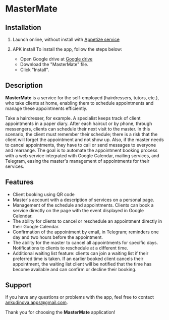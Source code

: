 # MasterMate 



## Installation


1. Launch online, without install with [Appetize service](https://appetize.io/app/zum4pjobuilzfqsf7degyduijm?device=pixel7&osVersion=13.0)

2.  APK install
To install the app, follow the steps below:
     - Open Google drive at [Google drive](https://drive.google.com/drive/u/0/folders/10UHVCAwOTWVzNMxHMmq8H1EpR8hKntv-)
     - Download the "MasterMate" file.
     - Click "Install".




## Description
**MasterMate** is a service for the self-employed (hairdressers, tutors, etc.), who take clients at home, enabling them to schedule appointments and manage these appointments efficiently.

Take a hairdresser, for example. A specialist keeps track of client appointments in a paper diary. After each haircut or by phone, through messengers, clients can schedule their next visit to the master. In this scenario, the client must remember their schedule; there is a risk that the client will forget the appointment and not show up. Also, if the master needs to cancel appointments, they have to call or send messages to everyone and rearrange.
The goal is to automate the appointment booking process with a web service integrated with Google Calendar, mailing services, and Telegram, easing the master's management of appointments for their services.





## Features

- Client booking using QR code
- Master's account with a description of services on a personal page.
- Management of the schedule and appointments. Clients can book a service directly on the page with the event displayed in Google Calendar.
- The ability for clients to cancel or reschedule an appointment directly in their Google Calendar.
- Confirmation of the appointment by email, in Telegram; reminders one day and two hours before the appointment.
- The ability for the master to cancel all appointments for specific days. Notifications to clients to reschedule at a different time.
- Additional waiting list feature: clients can join a waiting list if their preferred time is taken. If an earlier booked client cancels their appointment, the waiting list client will be notified that the time has become available and can confirm or decline their booking.




## Support

If you have any questions or problems with the app, feel free to contact [ankudinova.apps@gmail.com](mailto:ankudinova.apps@gmail.com).

Thank you for choosing the **MasterMate** application!
